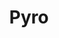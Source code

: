 ---
layout: default
title: Pyro
parent: Class Guides
nav_order: 4
permalink: /faq/class-guides/pyro/
---
